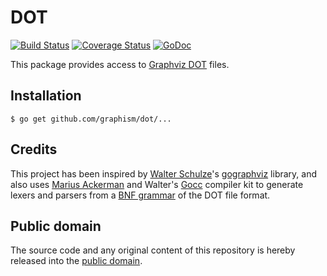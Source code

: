 # DOT

[![Build Status](https://travis-ci.org/graphism/dot.svg?branch=master)](https://travis-ci.org/graphism/dot)
[![Coverage Status](https://coveralls.io/repos/github/graphism/dot/badge.svg?branch=master)](https://coveralls.io/github/graphism/dot?branch=master)
[![GoDoc](https://godoc.org/github.com/graphism/dot?status.svg)](https://godoc.org/github.com/graphism/dot)

This package provides access to [Graphviz DOT] files.

[Graphviz DOT]: http://www.graphviz.org/doc/info/lang.html

## Installation

```
$ go get github.com/graphism/dot/...
```

## Credits

This project has been inspired by [Walter Schulze](https://github.com/awalterschulze)'s [gographviz](https://github.com/awalterschulze/gographviz) library, and also uses [Marius Ackerman](https://github.com/goccmack) and Walter's [Gocc](https://github.com/goccmack/gocc) compiler kit to generate lexers and parsers from a [BNF grammar](https://github.com/graphism/dot/blob/master/internal/dot.bnf) of the DOT file format.

## Public domain

The source code and any original content of this repository is hereby released into the [public domain].

[public domain]: https://creativecommons.org/publicdomain/zero/1.0/

